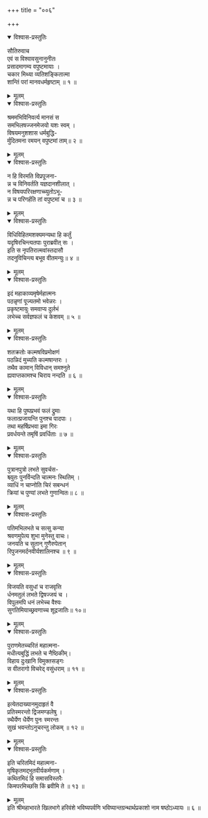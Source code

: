 +++
title = "००६"

+++

<details open><summary>विश्वास-प्रस्तुतिः</summary>

सौतिरुवाच  
एवं स विश्वावसुनानुनीतः  
प्रसादमागम्य वपुष्टमायाः ।  
चकार मिथ्या व्यतिशङ्कितात्मा  
शान्तिं परां मानवधर्महृष्टाम् ॥ १ ॥
</details>

<details><summary>मूलम्</summary>

सौतिरुवाच  
एवं स विश्वावसुनानुनीतः  
प्रसादमागम्य वपुष्टमायाः ।  
चकार मिथ्या व्यतिशङ्कितात्मा  
शान्तिं परां मानवधर्महृष्टाम् ॥ १ ॥
</details>

<details open><summary>विश्वास-प्रस्तुतिः</summary>

श्रममभिविनिवर्त्य मानसं स  
समभिलषज्जनमेजयो यशः स्वम् ।  
विषयमनुशशास धर्मबुद्धि-  
र्मुदितमना रमयन् वपुष्टमां ताम्॥ २ ॥
</details>

<details><summary>मूलम्</summary>

श्रममभिविनिवर्त्य मानसं स  
समभिलषज्जनमेजयो यशः स्वम् ।  
विषयमनुशशास धर्मबुद्धि-  
र्मुदितमना रमयन् वपुष्टमां ताम्॥ २ ॥
</details>

<details open><summary>विश्वास-प्रस्तुतिः</summary>

न हि विरमति विप्रपूजना-  
न्न च विनिवर्तति यज्ञदानशीलात् ।  
न विषयपरिरक्षणाच्च्युतोऽभू-  
न्न च परिगर्हति तां वपुष्टमां च ॥ ३ ॥
</details>

<details><summary>मूलम्</summary>

न हि विरमति विप्रपूजना-  
न्न च विनिवर्तति यज्ञदानशीलात् ।  
न विषयपरिरक्षणाच्च्युतोऽभू-  
न्न च परिगर्हति तां वपुष्टमां च ॥ ३ ॥
</details>

<details open><summary>विश्वास-प्रस्तुतिः</summary>

विधिविहितमशक्यमन्यथा हि कर्तुं  
यदृषिरचिन्त्यतपाः पुराब्रवीत् सः ।  
इति स नृपतिरात्मवांस्तदासौ  
तदनुविचिन्त्य बभूव वीतमन्युः॥ ४ ॥
</details>

<details><summary>मूलम्</summary>

विधिविहितमशक्यमन्यथा हि कर्तुं  
यदृषिरचिन्त्यतपाः पुराब्रवीत् सः ।  
इति स नृपतिरात्मवांस्तदासौ  
तदनुविचिन्त्य बभूव वीतमन्युः॥ ४ ॥
</details>

<details open><summary>विश्वास-प्रस्तुतिः</summary>

इदं महाकाव्यमृषेर्महात्मनः  
पठन्नृणां पूज्यतमो भवेन्नरः ।  
प्रकृष्टमायुः समवाप्य दुर्लभं  
लभेच्च सर्वज्ञफलं च केशवम् ॥ ५ ॥
</details>

<details><summary>मूलम्</summary>

इदं महाकाव्यमृषेर्महात्मनः  
पठन्नृणां पूज्यतमो भवेन्नरः ।  
प्रकृष्टमायुः समवाप्य दुर्लभं  
लभेच्च सर्वज्ञफलं च केशवम् ॥ ५ ॥
</details>

<details open><summary>विश्वास-प्रस्तुतिः</summary>

शतक्रतोः कल्मषविप्रमोक्षणं  
पठन्निदं मुच्यति कल्मषान्तरः ।  
तथैव कामान् विविधान् समश्नुते  
ह्यवाप्तकामश्च चिराय नन्दति ॥ ६ ॥
</details>

<details><summary>मूलम्</summary>

शतक्रतोः कल्मषविप्रमोक्षणं  
पठन्निदं मुच्यति कल्मषान्तरः ।  
तथैव कामान् विविधान् समश्नुते  
ह्यवाप्तकामश्च चिराय नन्दति ॥ ६ ॥
</details>

<details open><summary>विश्वास-प्रस्तुतिः</summary>

यथा हि पुष्पप्रभवं फलं द्रुमाः  
फलात्प्रजायन्ति पुनश्च पादपाः ।  
तथा महर्षिप्रभवा इमा गिरः  
प्रवर्धयन्ते तमृषिं प्रवर्धिताः ॥ ७ ॥
</details>

<details><summary>मूलम्</summary>

यथा हि पुष्पप्रभवं फलं द्रुमाः  
फलात्प्रजायन्ति पुनश्च पादपाः ।  
तथा महर्षिप्रभवा इमा गिरः  
प्रवर्धयन्ते तमृषिं प्रवर्धिताः ॥ ७ ॥
</details>

<details open><summary>विश्वास-प्रस्तुतिः</summary>

पुत्रानपुत्रो लभते सुवर्चस-  
श्च्युतः पुनर्विन्दति चात्मनः स्थितिम् ।  
व्याधिं न चाप्नोति चिरं सबन्धनं  
क्रियां च पुण्यां लभते गुणान्वितः॥ ८ ॥
</details>

<details><summary>मूलम्</summary>

पुत्रानपुत्रो लभते सुवर्चस-  
श्च्युतः पुनर्विन्दति चात्मनः स्थितिम् ।  
व्याधिं न चाप्नोति चिरं सबन्धनं  
क्रियां च पुण्यां लभते गुणान्वितः॥ ८ ॥
</details>

<details open><summary>विश्वास-प्रस्तुतिः</summary>

पतिमभिलभते च सत्सु कन्या  
श्रवणमुपेत्य शुभा मुनेस्तु वाचः।  
जनयति च सुतान् गुणैरुपेतान्  
रिपुजनमर्दनवीर्यशालिनश्च ॥ ९ ॥
</details>

<details><summary>मूलम्</summary>

पतिमभिलभते च सत्सु कन्या  
श्रवणमुपेत्य शुभा मुनेस्तु वाचः।  
जनयति च सुतान् गुणैरुपेतान्  
रिपुजनमर्दनवीर्यशालिनश्च ॥ ९ ॥
</details>

<details open><summary>विश्वास-प्रस्तुतिः</summary>

विजयति वसुधां च राजवृत्ति  
र्धनमतुलं लभते द्विषज्जयं च ।  
विपुलमपि धनं लभेच्च वैश्यः  
सुगतिमियाच्छ्रवणाच्च शूद्रजातिः॥ १०॥
</details>

<details><summary>मूलम्</summary>

विजयति वसुधां च राजवृत्ति  
र्धनमतुलं लभते द्विषज्जयं च ।  
विपुलमपि धनं लभेच्च वैश्यः  
सुगतिमियाच्छ्रवणाच्च शूद्रजातिः॥ १०॥
</details>

<details open><summary>विश्वास-प्रस्तुतिः</summary>

पुराणमेतच्चरितं महात्मना-  
मधीत्यबुद्धिं लभते च नैष्ठिकीम्।  
विहाय दुःखानि विमुक्तसङ्गः  
स वीतरागो विचरेद् वसुंधराम् ॥ ११ ॥
</details>

<details><summary>मूलम्</summary>

पुराणमेतच्चरितं महात्मना-  
मधीत्यबुद्धिं लभते च नैष्ठिकीम्।  
विहाय दुःखानि विमुक्तसङ्गः  
स वीतरागो विचरेद् वसुंधराम् ॥ ११ ॥
</details>

<details open><summary>विश्वास-प्रस्तुतिः</summary>

इत्येतदाख्यानमुदाहृतं वै  
प्रतिस्मरन्तो द्विजमण्डलेषु ।  
स्थैर्येण धैर्येण पुनः स्मरन्तः  
सुखं भवन्तोऽनुचरन्तु लोकम् ॥ १२ ॥
</details>

<details><summary>मूलम्</summary>

इत्येतदाख्यानमुदाहृतं वै  
प्रतिस्मरन्तो द्विजमण्डलेषु ।  
स्थैर्येण धैर्येण पुनः स्मरन्तः  
सुखं भवन्तोऽनुचरन्तु लोकम् ॥ १२ ॥
</details>

<details open><summary>विश्वास-प्रस्तुतिः</summary>

इति चरितमिदं महात्मना-  
मृषिकृतमद्भुतवीर्यकर्मणाम् ।  
कथितमिदं हि समासविस्तरैः  
किमपरमिच्छसि किं ब्रवीमि ते ॥ १३ ॥
</details>

<details><summary>मूलम्</summary>

इति चरितमिदं महात्मना-  
मृषिकृतमद्भुतवीर्यकर्मणाम् ।  
कथितमिदं हि समासविस्तरैः  
किमपरमिच्छसि किं ब्रवीमि ते ॥ १३ ॥
</details>
इति श्रीमहाभारते खिलभागे हरिवंशे भविष्यपर्वणि भविष्यान्तग्रन्थार्थप्रकाशो नाम षष्ठोऽध्यायः ॥ ६ ॥